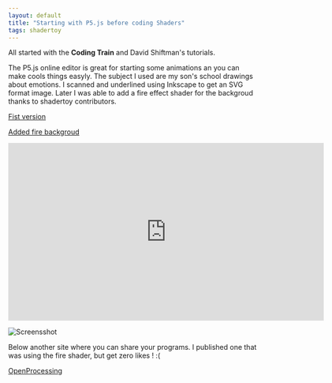 ```yaml
---
layout: default
title: "Starting with P5.js before coding Shaders"
tags: shadertoy
---
```

All started with the **Coding Train** and David Shiftman's tutorials. 

The P5.js online editor is great for starting some animations an you can make cools things easyly. 
The subject I used are my son's school drawings about emotions. I scanned and underlined using Inkscape to get an SVG format image. 
Later I was able to add a fire effect shader for the backgroud thanks to shadertoy contributors.

[Fist version](https://editor.p5js.org/sylvain69780/sketches/zzg14OI9i)

[Added fire backgroud](https://editor.p5js.org/sylvain69780/sketches/SYOoiwzKX)

<iframe width="640" height="360" frameborder="0" src="https://preview.p5js.org/sylvain69780/embed/SYOoiwzKX" ></iframe>

![Screensshot](/assets/images/damien_mechant.png)

Below another site where you can share your programs. 
I published one that was using the fire shader, but get zero likes ! :(

[OpenProcessing](https://www.openprocessing.org/)
